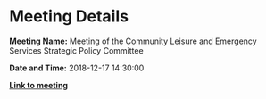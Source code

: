 # Meeting Details

**Meeting Name:** Meeting of the Community Leisure and Emergency Services Strategic Policy Committee

**Date and Time:** 2018-12-17 14:30:00

**<a href="https://www.limerick.ie/council/whats-on/meeting-community-leisure-and-emergency-services-strategic-policy-committee-0" target="_blank">Link to meeting</a>**
